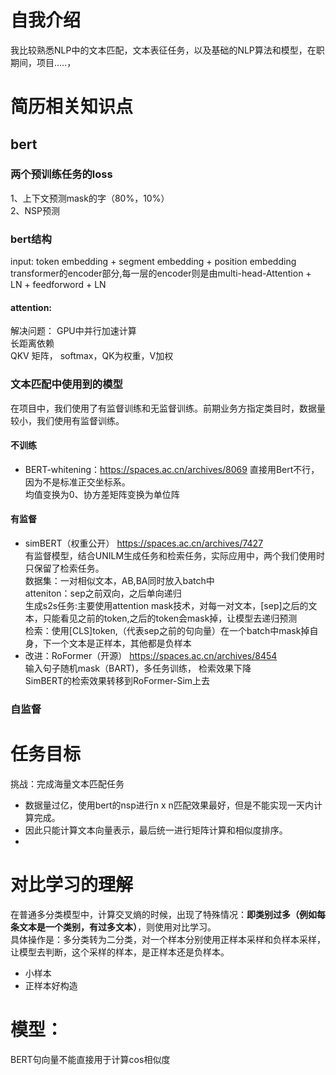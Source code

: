 # 自我介绍
我比较熟悉NLP中的文本匹配，文本表征任务，以及基础的NLP算法和模型，在职期间，项目.....，


# 简历相关知识点
## bert
### 两个预训练任务的loss
1、上下文预测mask的字（80%，10%）  
2、NSP预测

### bert结构
input: token embedding + segment embedding + position embedding
transformer的encoder部分,每一层的encoder则是由multi-head-Attention + LN + feedforword + LN 
#### attention: 
解决问题：
GPU中并行加速计算   
长距离依赖   
QKV 矩阵， softmax，QK为权重，V加权
### 文本匹配中使用到的模型
在项目中，我们使用了有监督训练和无监督训练。前期业务方指定类目时，数据量较小，我们使用有监督训练。
#### 不训练
- BERT-whitening：https://spaces.ac.cn/archives/8069
直接用Bert不行，因为不是标准正交坐标系。  
均值变换为0、协方差矩阵变换为单位阵
#### 有监督
- simBERT（权重公开）
https://spaces.ac.cn/archives/7427   
有监督模型，结合UNILM生成任务和检索任务，实际应用中，两个我们使用时只保留了检索任务。    
数据集：一对相似文本，AB,BA同时放入batch中   
atteniton：sep之前双向，之后单向递归   
生成s2s任务:主要使用attention mask技术，对每一对文本，[sep]之后的文本，只能看见之前的token,之后的token会mask掉，让模型去递归预测   
检索：使用[CLS]token,（代表sep之前的句向量）在一个batch中mask掉自身，下一个文本是正样本，其他都是负样本
- 改进：RoFormer（开源）
https://spaces.ac.cn/archives/8454   
输入句子随机mask（BART)，多任务训练， 检索效果下降   
SimBERT的检索效果转移到RoFormer-Sim上去
### 自监督
# 任务目标
挑战：完成海量文本匹配任务 
- 数据量过亿，使用bert的nsp进行n x n匹配效果最好，但是不能实现一天内计算完成。
- 因此只能计算文本向量表示，最后统一进行矩阵计算和相似度排序。
- 

# 对比学习的理解
在普通多分类模型中，计算交叉熵的时候，出现了特殊情况：**即类别过多（例如每条文本是一个类别，有过多文本）**，则使用对比学习。     
具体操作是：多分类转为二分类，对一个样本分别使用正样本采样和负样本采样，让模型去判断，这个采样的样本，是正样本还是负样本。
- 小样本
- 正样本好构造

# 模型：
BERT句向量不能直接用于计算cos相似度
